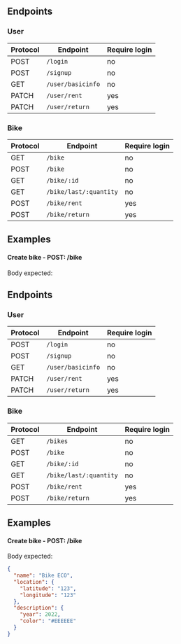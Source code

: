 ## Endpoints

### User

| Protocol | Endpoint          | Require login |
| -------- | ----------------- | ------------- |
| POST     | `/login`          | no            |
| POST     | `/signup`         | no            |
| GET      | `/user/basicinfo` | no            |
| PATCH    | `/user/rent`      | yes           |
| PATCH    | `/user/return`    | yes           |

### Bike

| Protocol | Endpoint               | Require login |
| -------- | ---------------------- | ------------- |
| GET      | `/bike`                | no            |
| POST     | `/bike`                | no            |
| GET      | `/bike/:id`            | no            |
| GET      | `/bike/last/:quantity` | no            |
| POST     | `/bike/rent`           | yes           |
| POST     | `/bike/return`         | yes           |

## Examples

#### Create bike - POST: /bike

Body expected:

## Endpoints

### User

| Protocol | Endpoint          | Require login |
| -------- | ----------------- | ------------- |
| POST     | `/login`          | no            |
| POST     | `/signup`         | no            |
| GET      | `/user/basicinfo` | no            |
| PATCH    | `/user/rent`      | yes           |
| PATCH    | `/user/return`    | yes           |

### Bike

| Protocol | Endpoint               | Require login |
| -------- | ---------------------- | ------------- |
| GET      | `/bikes`               | no            |
| POST     | `/bike`                | no            |
| GET      | `/bike/:id`            | no            |
| GET      | `/bike/last/:quantity` | no            |
| POST     | `/bike/rent`           | yes           |
| POST     | `/bike/return`         | yes           |

## Examples

#### Create bike - POST: /bike

Body expected:

```json
{
  "name": "Bike ECO",
  "location": {
    "latitude": "123",
    "longitude": "123"
  },
  "description": {
    "year": 2022,
    "color": "#EEEEEE"
  }
}
```
